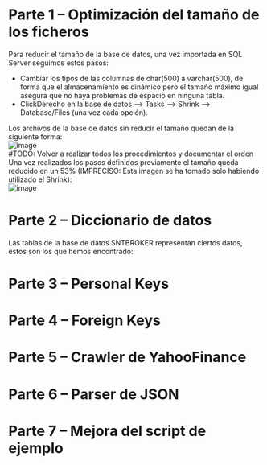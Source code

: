 # Parte 1 – Optimización del tamaño de los ficheros
Para reducir el tamaño de la base de datos, una vez importada en SQL Server seguimos estos pasos:  
 - Cambiar los tipos de las columnas de char(500) a varchar(500), de forma que el almacenamiento es dinámico pero el tamaño máximo igual asegura que no haya problemas de espacio en ninguna tabla.  
 - ClickDerecho en la base de datos --> Tasks --> Shrink --> Database/Files (una vez cada opción).  
  
Los archivos de la base de datos sin reducir el tamaño quedan de la siguiente forma:  
![image](https://user-images.githubusercontent.com/114938688/236152587-d7d8c5da-19f1-4109-b832-45c578f53fe6.png)  
#TODO: Volver a realizar todos los procedimientos y documentar el orden  
Una vez realizados los pasos definidos previamente el tamaño queda reducido en un 53% (IMPRECISO: Esta imagen se ha tomado solo habiendo utilizado el Shrink):  
![image](https://user-images.githubusercontent.com/114938688/236155658-fd093a24-68e4-4be4-99ac-7c7e33a32d95.png)  

# Parte 2 – Diccionario de datos
Las tablas de la base de datos SNTBROKER representan ciertos datos, estos son los que hemos encontrado:  

# Parte 3 – Personal Keys
# Parte 4 – Foreign Keys
# Parte 5 – Crawler de YahooFinance
# Parte 6 – Parser de JSON
# Parte 7 – Mejora del script de ejemplo
